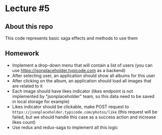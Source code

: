 # Lecture #5

## About this repo

This code represents basic saga effects and methods to use them

## Homework

- Implement a drop-down menu that will contain a list of users (you can use https://jsonplaceholder.typicode.com as a backend)
- After selecting user, an application should show all albums for this user
- After clicking on the album, an application should load all images that are related to it
- Each image should have likes indicator (likes endpoint is not implemented by "jsonplaceholder" team, so this data need to be saved in local storage for example)
- Likes indicator should be clickable, make POST request to `https://jsonplaceholder.typicode.com/photos/like` (this request will be failed, but we should handle this case as a success action and increase likes count)
- Use redux and redux-saga to implement all this logic
